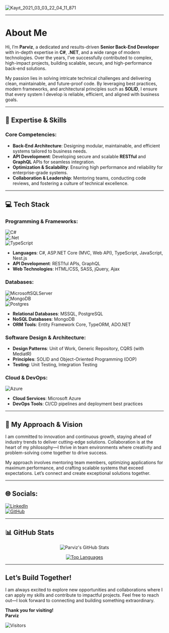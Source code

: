![Kayıt_2021_03_03_22_04_11_871](https://user-images.githubusercontent.com/44087592/109851337-00b3e080-7c6d-11eb-8c4e-db4f963d8eb6.gif)

---
# About Me

Hi, I’m **Parviz**, a dedicated and results-driven **Senior Back-End Developer** with in-depth expertise in **C#**, **.NET**, and a wide range of modern technologies. Over the years, I’ve successfully contributed to complex, high-impact projects, building scalable, secure, and high-performance back-end solutions.

My passion lies in solving intricate technical challenges and delivering clean, maintainable, and future-proof code. By leveraging best practices, modern frameworks, and architectural principles such as **SOLID**, I ensure that every system I develop is reliable, efficient, and aligned with business goals.

---

## 🚀 Expertise & Skills

### Core Competencies:
- **Back-End Architecture**: Designing modular, maintainable, and efficient systems tailored to business needs.
- **API Development**: Developing secure and scalable **RESTful** and **GraphQL** APIs for seamless integration.
- **Optimization & Scalability**: Ensuring high performance and reliability for enterprise-grade systems.
- **Collaboration & Leadership**: Mentoring teams, conducting code reviews, and fostering a culture of technical excellence.

---

## 💻 Tech Stack

### Programming & Frameworks:
![C#](https://img.shields.io/badge/c%23-%23239120.svg?style=for-the-badge&logo=c-sharp&logoColor=white)  
![.Net](https://img.shields.io/badge/.NET-5C2D91?style=for-the-badge&logo=.net&logoColor=white)  
![TypeScript](https://img.shields.io/badge/typescript-%23007ACC.svg?style=for-the-badge&logo=typescript&logoColor=white)  
- **Languages**: C#, ASP.NET Core (MVC, Web API), TypeScript, JavaScript, Nest.js  
- **API Development**: RESTful APIs, GraphQL  
- **Web Technologies**: HTML/CSS, SASS, jQuery, Ajax  

### Databases:
![MicrosoftSQLServer](https://img.shields.io/badge/Microsoft%20SQL%20Server-CC2927?style=for-the-badge&logo=microsoft%20sql%20server&logoColor=white)  
![MongoDB](https://img.shields.io/badge/MongoDB-%234ea94b.svg?style=for-the-badge&logo=mongodb&logoColor=white)  
![Postgres](https://img.shields.io/badge/PostgreSQL-%23316192.svg?style=for-the-badge&logo=postgresql&logoColor=white)  
- **Relational Databases**: MSSQL, PostgreSQL  
- **NoSQL Databases**: MongoDB  
- **ORM Tools**: Entity Framework Core, TypeORM, ADO.NET  

### Software Design & Architecture:
- **Design Patterns**: Unit of Work, Generic Repository, CQRS (with MediatR)  
- **Principles**: SOLID and Object-Oriented Programming (OOP)  
- **Testing**: Unit Testing, Integration Testing  

### Cloud & DevOps:
![Azure](https://img.shields.io/badge/azure-%230072C6.svg?style=for-the-badge&logo=azure-devops&logoColor=white)  
- **Cloud Services**: Microsoft Azure  
- **DevOps Tools**: CI/CD pipelines and deployment best practices  

---

## 🌟 My Approach & Vision

I am committed to innovation and continuous growth, staying ahead of industry trends to deliver cutting-edge solutions. Collaboration is at the heart of my philosophy—I thrive in team environments where creativity and problem-solving come together to drive success.

My approach involves mentoring team members, optimizing applications for maximum performance, and crafting scalable systems that exceed expectations. Let’s connect and create exceptional solutions together.

---

## 🌐 Socials:
[![LinkedIn](https://img.shields.io/badge/LinkedIn-%230077B5.svg?logo=linkedin&logoColor=white)](https://linkedin.com/in/parviz-rovshan-aliyev)  
[![GitHub](https://img.shields.io/badge/GitHub-%23181717.svg?style=for-the-badge&logo=github&logoColor=white)](https://github.com/parvizrovshanaliyev)

---

## 📊 GitHub Stats

<p align="center">
  <img src="https://github-readme-stats.vercel.app/api?username=parvizrovshanaliyev&show_icons=true&theme=dark" alt="Parviz's GitHub Stats" />
</p>

<p align="center">
  <a href="https://github.com/parvizrovshanaliyev">
    <img src="https://github-readme-stats.vercel.app/api/top-langs/?username=parvizrovshanaliyev&langs_count=10&title_color=0891b2&text_color=ffffff&icon_color=0891b2&bg_color=1c1917&hide_border=true&locale=en&custom_title=Top%20Languages" alt="Top Languages" />
  </a>
</p>

---

## Let’s Build Together!

I am always excited to explore new opportunities and collaborations where I can apply my skills and contribute to impactful projects. Feel free to reach out—I look forward to connecting and building something extraordinary.

**Thank you for visiting!**  
**Parviz**  

![Visitors](https://estruyf-github.azurewebsites.net/api/VisitorHit?user=parvizrovshanaliyev&repo=parvizrovshanaliyev&countColor=%237B1E7A)


